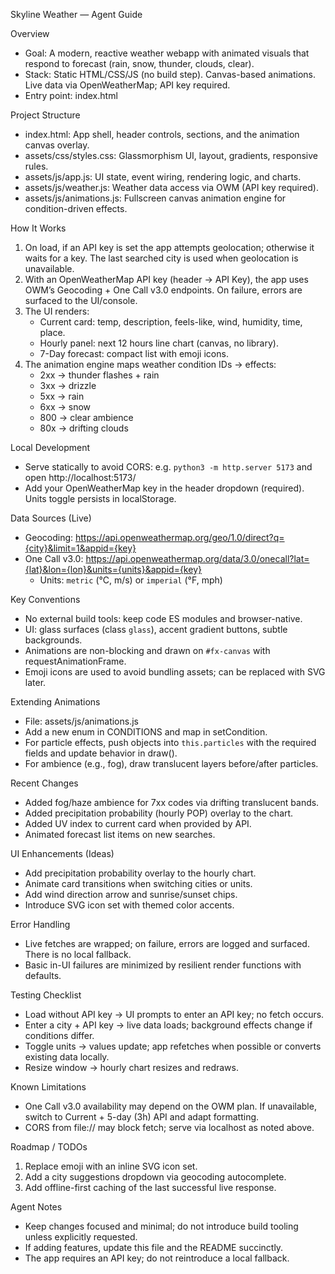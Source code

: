 Skyline Weather — Agent Guide

Overview
- Goal: A modern, reactive weather webapp with animated visuals that respond to forecast (rain, snow, thunder, clouds, clear).
- Stack: Static HTML/CSS/JS (no build step). Canvas-based animations. Live data via OpenWeatherMap; API key required.
- Entry point: index.html

Project Structure
- index.html: App shell, header controls, sections, and the animation canvas overlay.
- assets/css/styles.css: Glassmorphism UI, layout, gradients, responsive rules.
- assets/js/app.js: UI state, event wiring, rendering logic, and charts.
- assets/js/weather.js: Weather data access via OWM (API key required).
- assets/js/animations.js: Fullscreen canvas animation engine for condition-driven effects.

How It Works
1) On load, if an API key is set the app attempts geolocation; otherwise it waits for a key. The last searched city is used when geolocation is unavailable.
2) With an OpenWeatherMap API key (header → API Key), the app uses OWM’s Geocoding + One Call v3.0 endpoints. On failure, errors are surfaced to the UI/console.
3) The UI renders:
   - Current card: temp, description, feels-like, wind, humidity, time, place.
   - Hourly panel: next 12 hours line chart (canvas, no library).
   - 7-Day forecast: compact list with emoji icons.
4) The animation engine maps weather condition IDs → effects:
   - 2xx → thunder flashes + rain
   - 3xx → drizzle
   - 5xx → rain
   - 6xx → snow
   - 800 → clear ambience
   - 80x → drifting clouds

Local Development
- Serve statically to avoid CORS: e.g. `python3 -m http.server 5173` and open http://localhost:5173/
- Add your OpenWeatherMap key in the header dropdown (required). Units toggle persists in localStorage.

Data Sources (Live)
- Geocoding: https://api.openweathermap.org/geo/1.0/direct?q={city}&limit=1&appid={key}
- One Call v3.0: https://api.openweathermap.org/data/3.0/onecall?lat={lat}&lon={lon}&units={units}&appid={key}
  - Units: `metric` (°C, m/s) or `imperial` (°F, mph)

Key Conventions
- No external build tools: keep code ES modules and browser-native.
- UI: glass surfaces (class `glass`), accent gradient buttons, subtle backgrounds.
- Animations are non-blocking and drawn on `#fx-canvas` with requestAnimationFrame.
- Emoji icons are used to avoid bundling assets; can be replaced with SVG later.

Extending Animations
- File: assets/js/animations.js
- Add a new enum in CONDITIONS and map in setCondition.
- For particle effects, push objects into `this.particles` with the required fields and update behavior in draw().
- For ambience (e.g., fog), draw translucent layers before/after particles.

Recent Changes
- Added fog/haze ambience for 7xx codes via drifting translucent bands.
- Added precipitation probability (hourly POP) overlay to the chart.
- Added UV index to current card when provided by API.
- Animated forecast list items on new searches.

UI Enhancements (Ideas)
- Add precipitation probability overlay to the hourly chart.
- Animate card transitions when switching cities or units.
- Add wind direction arrow and sunrise/sunset chips.
- Introduce SVG icon set with themed color accents.

Error Handling
- Live fetches are wrapped; on failure, errors are logged and surfaced. There is no local fallback.
- Basic in-UI failures are minimized by resilient render functions with defaults.

Testing Checklist
- Load without API key → UI prompts to enter an API key; no fetch occurs.
- Enter a city + API key → live data loads; background effects change if conditions differ.
- Toggle units → values update; app refetches when possible or converts existing data locally.
- Resize window → hourly chart resizes and redraws.

Known Limitations
- One Call v3.0 availability may depend on the OWM plan. If unavailable, switch to Current + 5-day (3h) API and adapt formatting.
- CORS from file:// may block fetch; serve via localhost as noted above.

Roadmap / TODOs
1) Replace emoji with an inline SVG icon set.
2) Add a city suggestions dropdown via geocoding autocomplete.
3) Add offline-first caching of the last successful live response.

Agent Notes
- Keep changes focused and minimal; do not introduce build tooling unless explicitly requested.
- If adding features, update this file and the README succinctly.
- The app requires an API key; do not reintroduce a local fallback.
